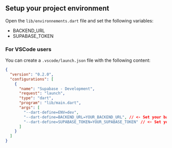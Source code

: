 

## Setup your project environment

Open the `lib/environnements.dart` file and set the following variables:

- BACKEND_URL
- SUPABASE_TOKEN

### For VSCode users

You can create a `.vscode/launch.json` file with the following content:

```json
{
  "version": "0.2.0",
  "configurations": [
    {
      "name": "Supabase - Development",
      "request": "launch",
      "type": "dart",
      "program": "lib/main.dart",
      "args": [
        "--dart-define=ENV=dev",
        "--dart-define=BACKEND_URL=YOUR_BACKEND_URL", // <- Set your backend URL here
        "--dart-define=SUPABASE_TOKEN=YOUR_SUPABASE_TOKEN" // <- Set your Supabase token here,
      ]
    }
  ]
}
```
